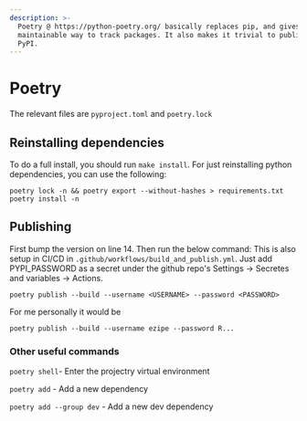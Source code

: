 ```yaml
---
description: >-
  Poetry @ https://python-poetry.org/ basically replaces pip, and gives you a
  maintainable way to track packages. It also makes it trivial to publish to
  PyPI.
---
```


# Poetry

The relevant files are `pyproject.toml` and `poetry.lock`

## Reinstalling dependencies

To do a full install, you should run `make install`. For just reinstalling python dependencies, you can use the following:

```
poetry lock -n && poetry export --without-hashes > requirements.txt
poetry install -n
```

## Publishing

First bump the version on line 14. Then run the below command: This is also setup in CI/CD in `.github/workflows/build_and_publish.yml`. Just add PYPI\_PASSWORD as a secret under the github repo's Settings -> Secretes and variables -> Actions.

```
poetry publish --build --username <USERNAME> --password <PASSWORD>
```

For me personally it would be

```
poetry publish --build --username ezipe --password R...
```

### Other useful commands

`poetry shell`- Enter the projectry virtual environment

`poetry add` - Add a new dependency

`poetry add --group dev` - Add a new dev dependency


